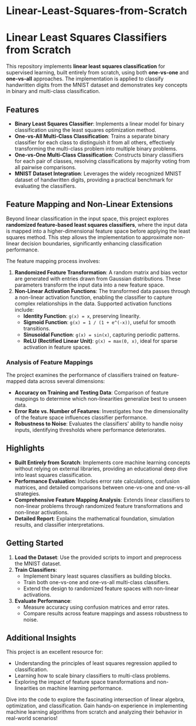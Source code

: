 # Linear-Least-Squares-from-Scratch


# Linear Least Squares Classifiers from Scratch

This repository implements **linear least squares classification** for supervised learning, built entirely from scratch, using both **one-vs-one** and **one-vs-all** approaches. The implementation is applied to classify handwritten digits from the MNIST dataset and demonstrates key concepts in binary and multi-class classification.

## Features
- **Binary Least Squares Classifier**: Implements a linear model for binary classification using the least squares optimization method.
- **One-vs-All Multi-Class Classification**: Trains a separate binary classifier for each class to distinguish it from all others, effectively transforming the multi-class problem into multiple binary problems.
- **One-vs-One Multi-Class Classification**: Constructs binary classifiers for each pair of classes, resolving classifications by majority voting from all pairwise comparisons.
- **MNIST Dataset Integration**: Leverages the widely recognized MNIST dataset of handwritten digits, providing a practical benchmark for evaluating the classifiers.

## Feature Mapping and Non-Linear Extensions
Beyond linear classification in the input space, this project explores **randomized feature-based least squares classifiers**, where the input data is mapped into a higher-dimensional feature space before applying the least squares method. This step allows the implementation to approximate non-linear decision boundaries, significantly enhancing classification performance. 

The feature mapping process involves:
1. **Randomized Feature Transformation**: A random matrix and bias vector are generated with entries drawn from Gaussian distributions. These parameters transform the input data into a new feature space.
2. **Non-Linear Activation Functions**: The transformed data passes through a non-linear activation function, enabling the classifier to capture complex relationships in the data. Supported activation functions include:
   - **Identity Function**: `g(x) = x`, preserving linearity.
   - **Sigmoid Function**: `g(x) = 1 / (1 + e^(-x))`, useful for smooth transitions.
   - **Sinusoidal Function**: `g(x) = sin(x)`, capturing periodic patterns.
   - **ReLU (Rectified Linear Unit)**: `g(x) = max(0, x)`, ideal for sparse activation in feature spaces.

### Analysis of Feature Mappings
The project examines the performance of classifiers trained on feature-mapped data across several dimensions:
- **Accuracy on Training and Testing Data**: Comparison of feature mappings to determine which non-linearities generalize best to unseen data.
- **Error Rate vs. Number of Features**: Investigates how the dimensionality of the feature space influences classifier performance.
- **Robustness to Noise**: Evaluates the classifiers' ability to handle noisy inputs, identifying thresholds where performance deteriorates.

## Highlights
- **Built Entirely from Scratch**: Implements core machine learning concepts without relying on external libraries, providing an educational deep dive into least squares classification.
- **Performance Evaluation**: Includes error rate calculations, confusion matrices, and detailed comparisons between one-vs-one and one-vs-all strategies.
- **Comprehensive Feature Mapping Analysis**: Extends linear classifiers to non-linear problems through randomized feature transformations and non-linear activations.
- **Detailed Report**: Explains the mathematical foundation, simulation results, and classifier interpretations.

## Getting Started
1. **Load the Dataset**: Use the provided scripts to import and preprocess the MNIST dataset.
2. **Train Classifiers**:
   - Implement binary least squares classifiers as building blocks.
   - Train both one-vs-one and one-vs-all multi-class classifiers.
   - Extend the design to randomized feature spaces with non-linear activations.
3. **Evaluate Performance**:
   - Measure accuracy using confusion matrices and error rates.
   - Compare results across feature mappings and assess robustness to noise.

## Additional Insights
This project is an excellent resource for:
- Understanding the principles of least squares regression applied to classification.
- Learning how to scale binary classifiers to multi-class problems.
- Exploring the impact of feature space transformations and non-linearities on machine learning performance.

Dive into the code to explore the fascinating intersection of linear algebra, optimization, and classification. Gain hands-on experience in implementing machine learning algorithms from scratch and analyzing their behavior in real-world scenarios!
